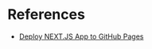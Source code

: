 # References
- [Deploy NEXT.JS App to GitHub Pages](https://www.linkedin.com/pulse/deploy-nextjs-app-github-pages-federico-antu%C3%B1a)
